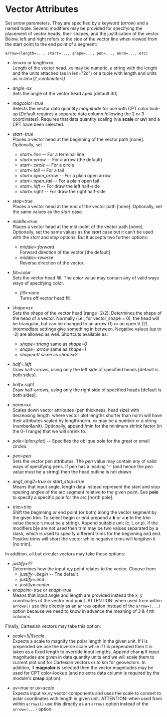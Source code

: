# Vector Attributes

Set arrow parameters. They are specified by a keyword (*arrow*) and a named tuple.
Several modifiers may be provided for specifying the placement of vector heads, their shapes, and the
justification of the vector. Below, left and right refers to the side of the vector line when viewed from
the start point to the end point of a segment:

    arrow=(length=..., start=..., shape=..., pen=..., norm=..., etc)

- *len=xx* or *length=xx*\
   Length of the vector head. *xx* may be numeric, a string with the length and the
   units attached (as in len="2c") or a tuple with length and units as in *len=(2,:centimeters)*

- *angle=xx*\
   Sets the angle of the vector head apex [default 30]

- *magcolor=true*\
   Selects the vector data quantity *magnitude* for use with CPT color look-up [Default requires a separate
   data column following the 2 or 3 coordinates]. Requires that data quantity scaling (via **scale** or **uv**)
   and a CPT have been selected.

- *start=true*\
   Places a vector head at the beginning of the vector path [none]. Optionally, set
  - *start=:line* -- For a terminal line
  - *start=:arrow* -- For a arrow (the default)
  - *start=:circle* -- For a circle
  - *start=:tail* -- For a tail
  - *start=:open_arrow* -- For a plain open arrow
  - *start=:open_tail* -- For a plain open tail
  - *start=:left* -- For draw the left half-side
  - *start=:right* -- For draw the right half-side
- *stop=true*\
   Places a vector head at the end of the vector path [none]. Optionally, set the same values
   as the *start* case.
- *middle=true*\
   Places a vector head at the mid-point of the vector path [none]. Optionally, set the same
   values as the *start* case but it can't be used with the *start* and *stop* options. But it accepts two
   further options:
   - *middle=:forward*\
      Forward direction of the vector [the default]
   - *middle=:reverse*\
      Reverse direction of the vector.
- *fill=color*\
   Sets the vector head fill. The *color* value may contain any of valid ways ways of
   specifying color.
   - *fill=:none*\
      Turns off vector head fill.
- *shape=xx*\
   Sets the shape of the vector head (range -2/2). Determines the shape of the head of a vector.
   Normally (i.e., for vector_shape = 0), the head will be triangular, but can be changed to an arrow (1) or
   an open V (2). Intermediate settings give something in between. Negative values (up to -2) are allowed as
   well. Shortcuts available as:
   - *shape=:triang*     same as *shape=0*
   - *shape=:arrow*      same as *shape=1*
   - *shape=:V*          same as *shape=2*
- *half=:left*\
   Draw half-arrows, using only the left side of specified heads [default is both sides].
- *half=:right*\
   Draw half-arrows, using only the right side of specified heads [default is both sides].
- *norm=xx*\
   Scales down vector attributes (pen thickness, head size) with decreasing length, where vector
   plot lengths shorter than norm will have their attributes scaled by length/norm. *xx* may be a number or a
   string (number&unit). Optionally, append /min for the minimum shrink factor (in the 0-1 range) that we will
   shrink to.
- *pole=(plon,plat)* -- Specifies the oblique pole for the great or small circles.
- *pen=pen*\
   Sets the vector pen attributes. The *pen* value may contain any of valid ways of specifying pens.
   If pen has a leading '-' (and hence the *pen* value must be a string) then the head outline is not drawn.
- *ang1_ang2=true* or *start_stop=true*\
   Means that input angle, length data instead represent the start and stop opening angles of the arc
   segment relative to the given point. See **pole** to specify a specific pole for the arc [north pole].
- *trim=trim*\
   Shift the beginning or end point (or both) along the vector segment by the given trim. To
   select begin or end prepend a **b** or a **e** to the *trim* value (hence it must be a string). Append suitable
   unit (c, i, or p). If the modifiers b|e are not used then trim may be two values separated by a slash, which
   is used to specify different trims for the beginning and end. Positive trims will short the vector while
   negative trims will lengthen it [no trim].

In addition, all but circular vectors may take these options:

- *justify=??*\
   Determines how the input x,y point relates to the vector. Choose from
   - *justify=:begin*          -- The default
   - *justify=:end*
   - *justify=:center*
- *endpoint=true* or *endpt=true*\
   Means that input angle and length are provided instead the x, y coordinates of the vector end point.
   ATTENTION: when used from within `arrows()` use this directly as an `arrows` option
   instead of the `arrow=(...)` option because we need to know in advance the meaning of 3 & 4rth columns.

Finally, Cartesian vectors may take this option:

- *scale=[i|l]scale*\
   Expects a scale to magnify the polar length in the given unit. If **i** is prepended we use the inverse
   scale while if **l** is prepended then it is taken as a fixed length to override input lengths. Append char
   **q** if input magnitudes are given in data quantity units and we will scale them to current plot unit for
   Cartesian vectors or to km for geovectors. In addition, if **magcolor** is selected then the vector magnitudes
   may be used for CPT color-lookup (and no extra data column is required by the module's **cmap** option).

- *uv=true* or *uv=scale*\
   Expects input vx,vy vector components and uses the scale to convert to polar coordinates with length
   in given unit. ATTENTION: when used from within `arrows()` use this directly as an `arrows` option
   instead of the `arrow=(...)` option.
